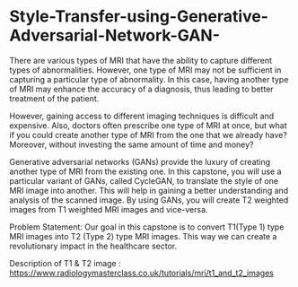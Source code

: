 # Style-Transfer-using-Generative-Adversarial-Network-GAN-
There are various types of MRI that have the ability to capture different types of abnormalities. However, one type of MRI may not be sufficient in capturing a particular type of abnormality. In this case, having another type of MRI may enhance the accuracy of a diagnosis, thus leading to better treatment of the patient.

 

However, gaining access to different imaging techniques is difficult and expensive. Also, doctors often prescribe one type of MRI at once, but what if you could create another type of MRI from the one that we already have? Moreover, without investing the same amount of time and money?

 

Generative adversarial networks (GANs) provide the luxury of creating another type of MRI from the existing one. In this capstone, you will use a particular variant of GANs, called CycleGAN, to translate the style of one MRI image into another. This will help in gaining a better understanding and analysis of the scanned image. By using GANs, you will create T2 weighted images from T1 weighted MRI images and vice-versa.

Problem Statement: Our goal in this capstone is to convert T1(Type 1) type MRI images into T2 (Type 2) type MRI images. This way we can create a revolutionary impact in the healthcare sector.

Description of T1 & T2 image : https://www.radiologymasterclass.co.uk/tutorials/mri/t1_and_t2_images


